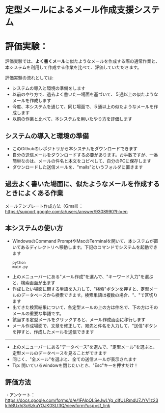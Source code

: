 # 定型メールによるメール作成支援システム

# 評価実験：
評価実験では、**よく書くメール**に似たようなメールを作成する際の通常作業と、本システムを利用して作成する作業を比べて、評価していただきます。

評価実験の流れとしては:
* システムの導入と環境の準備をします
* 以前のやり方で、過去よく書いた一場面を基づいて、５通以上の似たようなメールを作成します
* 今度、本システムを通じて、同じ場面で、５通以上の似たようなメールを作成します
* 以前の作業と比べて、本システムを用いたやり方を評価します

## システムの導入と環境の準備
* このGithubのレポジトリから本システムをダウンロードできます
* 自分の送信メールをダウンロードする必要があります。お手数ですが、一番簡単なのは、メールの件名と本文をコピペして、自分のPCに保存します
* ダウンロードした送信メールを、"mails"というフォルダに置きます

## 過去よく書いた場面に、似たようなメールを作成するときによくある作業
<!-- 例として、あなたは社会人で、毎日、ほぼ同じ仕事を上司に報告メールを送らなければなりません。そのメールを作成するたびに、
* 送信メールボックスに入って、検索バーに、過去メールに書かれたと思う単語を入力して、検索する。
* 検索結果の中、件名またメールの最初行から適切そうなメールを判断して、メールを開いて、そのメールの文章をコピーします。
* 作成画面に入って、コピーした文章を貼り付けます。
* 内容を修正して、送信します。-->

メールテンプレート作成方法（Gmail）：https://support.google.com/a/users/answer/9308990?hl=en

## 本システムの使い方
* WindowsのCommand PromptやMacのTerminalを開いて、本システムが置いてあるディレクトリへ移動します。下記のコマンドでシステムを起動できます<pre><code>python main.py</code></pre>
* 上のメニューバーにある"メール作成"を選んで、"キーワード入力"を選ぶと、検索画面が出ます
* 作成したい場面に関する単語を入力して、"検索"ボタンを押すと、定型メールのデータベースから検索できます。検索単語は複数の場合、"、"で区切ります
* 出てきた検索結果について、各定型メールの上の方は件名で、下の方はそのメールの重要な単語です。
* 該当する定型メールをクリックすると、メール作成画面に移行します
* メール作成場面で、文章を修正して、宛先と件名を入力して、"送信"ボタンを押すと、作成したメールを送信できます
***
* 上のメニューバーにある"データベース"を選んで、"定型メール"を選ぶと、定型メールのデータベースを見ることができます
* 同じく、"全メール"を選ぶと、全ての送信メールが表示されます
* Tip: 開いているwindowを閉じたいとき、"Esc"キーを押すだけ！


## 評価方法
・アンケート：https://docs.google.com/forms/d/e/1FAIpQLSeJwLYg_dIfULRmdU7JYV1z23kIhBUxhj3c6zkuYOJK0SLt3Q/viewform?usp=sf_link
